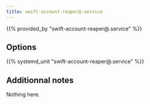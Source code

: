 ```yaml
---
title: swift-account-reaper@.service
---
```


{{% provided_by "swift-account-reaper@.service" %}}

## Options

{{% systemd_unit "swift-account-reaper@.service" %}}

## Additionnal notes

Nothing here.